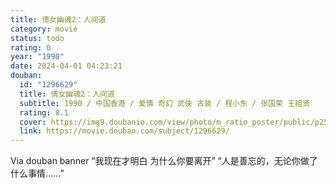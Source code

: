 ```yaml
---
title: 倩女幽魂2：人间道
category: movie
status: todo
rating: 0
year: "1990"
date: 2024-04-01 04:23:21
douban:
  id: "1296629"
  title: 倩女幽魂2：人间道
  subtitle: 1990 / 中国香港 / 爱情 奇幻 武侠 古装 / 程小东 / 张国荣 王祖贤
  rating: 8.1
  cover: https://img9.doubanio.com/view/photo/m_ratio_poster/public/p2518212196.jpg
  link: https://movie.douban.com/subject/1296629/
---
```


Via douban banner “我现在才明白 为什么你要离开” “人是善忘的，无论你做了什么事情……”
